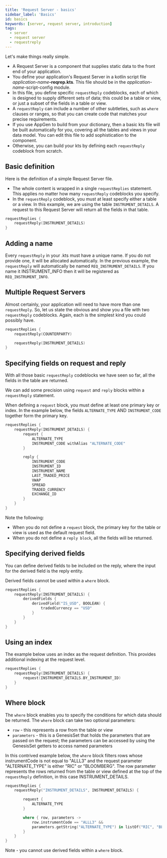 ```yaml
---
title: 'Request Server - basics'
sidebar_label: 'Basics'
id: basics
keywords: [server, request server, introduction]
tags:
  - server
  - request server
  - requestreply
---
```




Let's make things really simple.
- A Request Server is a component that supplies static data to the front end of your application.
- You define your application's Request Server in a kotlin script file  _application-name_**-reqrep.kts**. This file should be in the _application-name_-script-config module.
- In this file, you define specific `requestReply` codeblocks, each of which is designed to supply different sets of data; this could be a table or view, or just a subset of the fields in a table or view.
- A `requestReply` can include a number of other subtleties, such as `where` clauses or ranges, so that you can create code that matches your precise requirements.
- If you use AppGen to build from your dictionary, then a basic kts file will be built automatically for you, covering all the tables and views in your data model. You can edit this file to add sophistication to the component.
- Otherwise, you can build your kts by defining each `requestReply` codeblock from scratch. 

## Basic definition

Here is the definition of a simple Request Server file. 

- The whole content is wrapped in a single `requestReplies` statement. This applies no matter how many `requestReply` codeblocks you specify.
- In the `requestReply` codeblock, you must at least specify either a table or a view. In this example, we are using the table `INSTRUMENT_DETAILS`. A request to this Request Server will return all the fields in that table.

```kotlin
requestReplies {
    requestReply(INSTRUMENT_DETAILS)
}
```

## Adding a name

Every `requestReply` in your .kts must have a unique name. If you do not provide one, it will be allocated automatically. In the previous example, the `requestReply` will automatically be named `REQ_INSTRUMENT_DETAILS`.
If you name it INSTRUMENT_INFO then it will be registered as `REQ_INSTRUMENT_INFO`.

## Multiple Request Servers

Almost certainly, your application will need to have more than one `requestReply`. So, let us state the obvious and show you a file with two `requestReply` codeblocks. Again, each is the simplest kind you could possibly have.

```kotlin
requestReplies {
    requestReply(COUNTERPARTY)

    requestReply(INSTRUMENT_DETAILS)
}
```

## Specifying fields on request and reply


With all those basic `requestReply` codeblocks we have seen so far, all the fields in the table are returned.

We can add some precision using `request` and `reply` blocks within a `requestReply` statement.

When defining a `request` block, you must define at least one primary key or index. In the example below, the fields `ALTERNATE_TYPE` AND `INSTRUMENT_CODE` together form the primary key.


```kotlin
requestReplies {
    requestReply(INSTRUMENT_DETAILS) {
        request {
            ALTERNATE_TYPE
            INSTRUMENT_CODE withAlias "ALTERNATE_CODE"
        }

        reply {
            INSTRUMENT_CODE
            INSTRUMENT_ID
            INSTRUMENT_NAME
            LAST_TRADED_PRICE
            VWAP
            SPREAD
            TRADED_CURRENCY
            EXCHANGE_ID
        }
    }
}
```
Note the following:
- When you do not define a `request` block, the primary key for the table or view is used as the default request field.
- When you do not define a `reply block`, all the fields will be returned.

## Specifying derived fields

You can define derived fields to be included on the reply, where the input for the derived field is the reply entity. 

Derived fields cannot be used within a `where` block.

```kotlin
requestReplies {
    requestReply(INSTRUMENT_DETAILS) {
        derivedFields {
            derivedField("IS_USD", BOOLEAN) {
                tradedCurrency == "USD"
            }
        }
    }
}
```

## Using an index

The example below uses an index as the request definition. This provides additional indexing at the request level.

```kotlin
requestReplies {
    requestReply(INSTRUMENT_DETAILS) {
        request(INSTRUMENT_DETAILS.BY_INSTRUMENT_ID)
    }
}
```

## Where block

The `where` block enables you to specify the conditions for which data should be returned. The `where` block can take two optional parameters:
* `row` - this represents a row from the table or view
* `parameters` - this is a GenesisSet that holds the parameters that are passed on the request; the parameters can be accessed by using the GenesisSet getters to access named parameters

In this contrived example below, the `where` block filters rows whose instrumentCode is not equal to "ALLL3" and the request parameter "ALTERNATE_TYPE" is either "RIC" or "BLOOMBERG". 
The row parameter represents the rows returned from the table or view defined at the top of the `requestReply` definition, in this case INSTRUMENT_DETAILS.

```kotlin
requestReplies {
    requestReply("INSTRUMENT_DETAILS", INSTRUMENT_DETAILS) {

        request {
            ALTERNATE_TYPE
        }

        where { row, parameters ->
            row.instrumentCode == "ALLL3" &&                         
            parameters.getString("ALTERNATE_TYPE") in listOf("RIC", "BLOOMBERG") 
        }
    }
}
```

Note - you cannot use derived fields within a `where` block.

